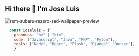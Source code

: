 ## Hi there 👋 I'm Jose Luis 

![rem-subaru-rezero-sad-wallpaper-preview](https://user-images.githubusercontent.com/42367982/115136061-cdda6780-9fe2-11eb-8808-a8902edc1088.jpg)
```js
  const ioseluiz = {
    pronouns: "he" | "him",
    code: ["Javascript", "Java", "PHP", "Pyton"],
    tools: ["Node", "React", "Flask", "Django", "Docker"],
    }
```
<!--
**ioseluiz/ioseluiz** is a ✨ _special_ ✨ repository because its `README.md` (this file) appears on your GitHub profile.

Here are some ideas to get you started:

- 🔭 I’m currently working on ...
- 🌱 I’m currently learning ...
- 👯 I’m looking to collaborate on ...
- 🤔 I’m looking for help with ...
- 💬 Ask me about ...
- 📫 How to reach me: ...
- 😄 Pronouns: ...
- ⚡ Fun fact: ...
-->
